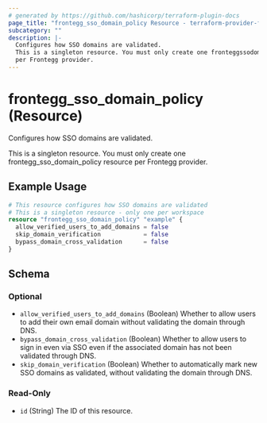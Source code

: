 ```yaml
---
# generated by https://github.com/hashicorp/terraform-plugin-docs
page_title: "frontegg_sso_domain_policy Resource - terraform-provider-frontegg"
subcategory: ""
description: |-
  Configures how SSO domains are validated.
  This is a singleton resource. You must only create one fronteggssodomain_policy resource
  per Frontegg provider.
---
```


# frontegg_sso_domain_policy (Resource)

Configures how SSO domains are validated.

This is a singleton resource. You must only create one frontegg_sso_domain_policy resource
per Frontegg provider.

## Example Usage

```terraform
# This resource configures how SSO domains are validated
# This is a singleton resource - only one per workspace
resource "frontegg_sso_domain_policy" "example" {
  allow_verified_users_to_add_domains = false
  skip_domain_verification            = false
  bypass_domain_cross_validation      = false
}
```

<!-- schema generated by tfplugindocs -->
## Schema

### Optional

- `allow_verified_users_to_add_domains` (Boolean) Whether to allow users to add their own email domain without validating the domain through DNS.
- `bypass_domain_cross_validation` (Boolean) Whether to allow users to sign in even via SSO even if the associated domain has not been validated through DNS.
- `skip_domain_verification` (Boolean) Whether to automatically mark new SSO domains as validated, without validating the domain through DNS.

### Read-Only

- `id` (String) The ID of this resource.
